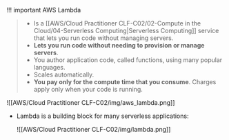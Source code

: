 
!!! important AWS Lambda
> - Is a [[AWS/Cloud Practitioner CLF-C02/02-Compute in the Cloud/04-Serverless Computing|Serverless Computing]] service that lets you run code without managing servers.
> - **Lets you run code without needing to provision or manage servers**.
> - You author application code, called functions, using many popular languages.
> - Scales automatically.
> - **You pay only for the compute time that you consume**. Charges apply only when your code is running. 

![[AWS/Cloud Practitioner CLF-C02/img/aws_lambda.png]]

- Lambda is a building block for many serverless applications:

	![[AWS/Cloud Practitioner CLF-C02/img/lambda.png]]
